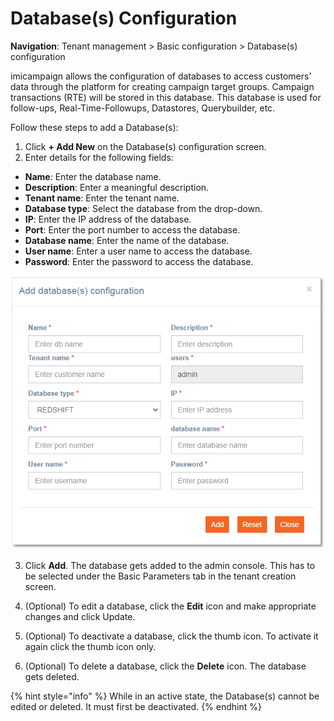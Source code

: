 # Database\(s\) Configuration

**Navigation**: Tenant management &gt; Basic configuration &gt; Database\(s\) configuration

imicampaign allows the configuration of databases to access customers' data through the platform for creating campaign target groups. Campaign transactions \(RTE\) will be stored in this database. This database is used for follow-ups, Real-Time-Followups, Datastores, Querybuilder, etc.

Follow these steps to add a Database\(s\): 

1. Click **+ Add New** on the Database\(s\) configuration screen. 
2. Enter details for the following fields:

* **Name**: Enter the database name.
* **Description**: Enter a meaningful description.
* **Tenant name**: Enter the tenant name.
* **Database type**: Select the database from the drop-down.
* **IP**: Enter the IP address of the database.
* **Port**: Enter the port number to access the database.
* **Database name**: Enter the name of the database.
* **User name**: Enter a user name to access the database. 
* **Password**: Enter the password to access the database.

![](../../.gitbook/assets/image.png)

3. Click **Add**. The database gets added to the admin console. This has to be selected under the Basic Parameters tab in the tenant creation screen. 

4. \(Optional\) To edit a database, click the **Edit** icon and make appropriate changes and click Update.

5. \(Optional\) To deactivate a database, click the thumb icon. To activate it again click the thumb icon only. 

6. \(Optional\) To delete a database, click the **Delete** icon. The database gets deleted. 

{% hint style="info" %}
While in an active state, the Database\(s\) cannot be edited or deleted. It must first be deactivated.
{% endhint %}

